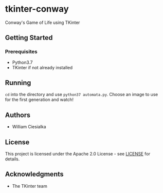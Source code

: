 # tkinter-conway
Conway's Game of Life using TKinter

## Getting Started

### Prerequisites

- Python3.7
- TKinter if not already installed

## Running

`cd` into the directory and use `python37 automata.py`. Choose an image to use for the first generation and watch!

## Authors

- William Ciesialka

## License

This project is licensed under the Apache 2.0 License - see [LICENSE](LICENSE) for details.

## Acknowledgments

- The TKinter team
